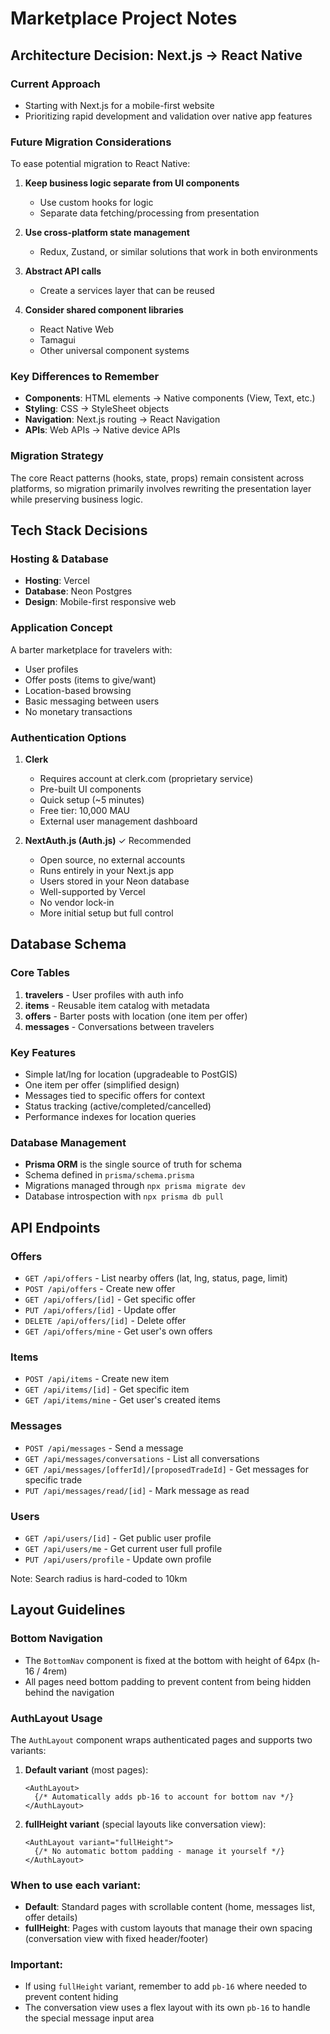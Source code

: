 # Marketplace Project Notes

## Architecture Decision: Next.js → React Native

### Current Approach
- Starting with Next.js for a mobile-first website
- Prioritizing rapid development and validation over native app features

### Future Migration Considerations
To ease potential migration to React Native:

1. **Keep business logic separate from UI components**
   - Use custom hooks for logic
   - Separate data fetching/processing from presentation

2. **Use cross-platform state management**
   - Redux, Zustand, or similar solutions that work in both environments

3. **Abstract API calls**
   - Create a services layer that can be reused

4. **Consider shared component libraries**
   - React Native Web
   - Tamagui
   - Other universal component systems

### Key Differences to Remember
- **Components**: HTML elements → Native components (View, Text, etc.)
- **Styling**: CSS → StyleSheet objects
- **Navigation**: Next.js routing → React Navigation
- **APIs**: Web APIs → Native device APIs

### Migration Strategy
The core React patterns (hooks, state, props) remain consistent across platforms, so migration primarily involves rewriting the presentation layer while preserving business logic.

## Tech Stack Decisions

### Hosting & Database
- **Hosting**: Vercel
- **Database**: Neon Postgres
- **Design**: Mobile-first responsive web

### Application Concept
A barter marketplace for travelers with:
- User profiles
- Offer posts (items to give/want)
- Location-based browsing
- Basic messaging between users
- No monetary transactions

### Authentication Options
1. **Clerk**
   - Requires account at clerk.com (proprietary service)
   - Pre-built UI components
   - Quick setup (~5 minutes)
   - Free tier: 10,000 MAU
   - External user management dashboard

2. **NextAuth.js (Auth.js)** ✓ Recommended
   - Open source, no external accounts
   - Runs entirely in your Next.js app
   - Users stored in your Neon database
   - Well-supported by Vercel
   - No vendor lock-in
   - More initial setup but full control

## Database Schema

### Core Tables
1. **travelers** - User profiles with auth info
2. **items** - Reusable item catalog with metadata
3. **offers** - Barter posts with location (one item per offer)
4. **messages** - Conversations between travelers

### Key Features
- Simple lat/lng for location (upgradeable to PostGIS)
- One item per offer (simplified design)
- Messages tied to specific offers for context
- Status tracking (active/completed/cancelled)
- Performance indexes for location queries

### Database Management
- **Prisma ORM** is the single source of truth for schema
- Schema defined in `prisma/schema.prisma`
- Migrations managed through `npx prisma migrate dev`
- Database introspection with `npx prisma db pull`

## API Endpoints

### Offers
- `GET /api/offers` - List nearby offers (lat, lng, status, page, limit)
- `POST /api/offers` - Create new offer
- `GET /api/offers/[id]` - Get specific offer
- `PUT /api/offers/[id]` - Update offer
- `DELETE /api/offers/[id]` - Delete offer
- `GET /api/offers/mine` - Get user's own offers

### Items
- `POST /api/items` - Create new item
- `GET /api/items/[id]` - Get specific item
- `GET /api/items/mine` - Get user's created items

### Messages
- `POST /api/messages` - Send a message
- `GET /api/messages/conversations` - List all conversations
- `GET /api/messages/[offerId]/[proposedTradeId]` - Get messages for specific trade
- `PUT /api/messages/read/[id]` - Mark message as read

### Users
- `GET /api/users/[id]` - Get public user profile
- `GET /api/users/me` - Get current user full profile
- `PUT /api/users/profile` - Update own profile

Note: Search radius is hard-coded to 10km

## Layout Guidelines

### Bottom Navigation
- The `BottomNav` component is fixed at the bottom with height of 64px (h-16 / 4rem)
- All pages need bottom padding to prevent content from being hidden behind the navigation

### AuthLayout Usage
The `AuthLayout` component wraps authenticated pages and supports two variants:

1. **Default variant** (most pages):
   ```tsx
   <AuthLayout>
     {/* Automatically adds pb-16 to account for bottom nav */}
   </AuthLayout>
   ```

2. **fullHeight variant** (special layouts like conversation view):
   ```tsx
   <AuthLayout variant="fullHeight">
     {/* No automatic bottom padding - manage it yourself */}
   </AuthLayout>
   ```

### When to use each variant:
- **Default**: Standard pages with scrollable content (home, messages list, offer details)
- **fullHeight**: Pages with custom layouts that manage their own spacing (conversation view with fixed header/footer)

### Important: 
- If using `fullHeight` variant, remember to add `pb-16` where needed to prevent content hiding
- The conversation view uses a flex layout with its own `pb-16` to handle the special message input area